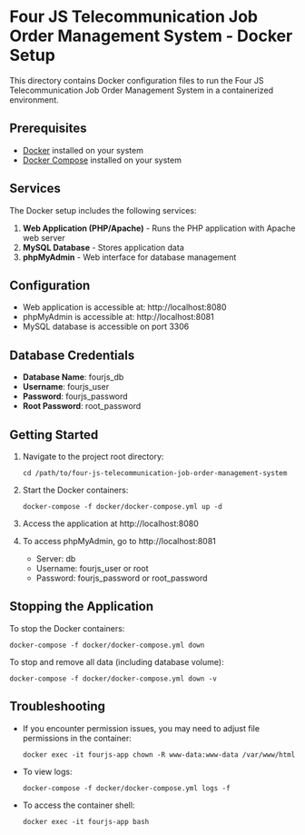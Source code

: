 # Four JS Telecommunication Job Order Management System - Docker Setup

This directory contains Docker configuration files to run the Four JS Telecommunication Job Order Management System in a containerized environment.

## Prerequisites

- [Docker](https://www.docker.com/get-started) installed on your system
- [Docker Compose](https://docs.docker.com/compose/install/) installed on your system

## Services

The Docker setup includes the following services:

1. **Web Application (PHP/Apache)** - Runs the PHP application with Apache web server
2. **MySQL Database** - Stores application data
3. **phpMyAdmin** - Web interface for database management

## Configuration

- Web application is accessible at: http://localhost:8080
- phpMyAdmin is accessible at: http://localhost:8081
- MySQL database is accessible on port 3306

## Database Credentials

- **Database Name**: fourjs_db
- **Username**: fourjs_user
- **Password**: fourjs_password
- **Root Password**: root_password

## Getting Started

1. Navigate to the project root directory:
   ```
   cd /path/to/four-js-telecommunication-job-order-management-system
   ```

2. Start the Docker containers:
   ```
   docker-compose -f docker/docker-compose.yml up -d
   ```

3. Access the application at http://localhost:8080

4. To access phpMyAdmin, go to http://localhost:8081
   - Server: db
   - Username: fourjs_user or root
   - Password: fourjs_password or root_password

## Stopping the Application

To stop the Docker containers:
```
docker-compose -f docker/docker-compose.yml down
```

To stop and remove all data (including database volume):
```
docker-compose -f docker/docker-compose.yml down -v
```

## Troubleshooting

- If you encounter permission issues, you may need to adjust file permissions in the container:
  ```
  docker exec -it fourjs-app chown -R www-data:www-data /var/www/html
  ```

- To view logs:
  ```
  docker-compose -f docker/docker-compose.yml logs -f
  ```

- To access the container shell:
  ```
  docker exec -it fourjs-app bash
  ```